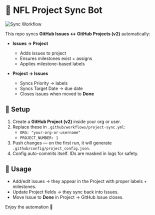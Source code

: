 # 🏈 NFL Project Sync Bot

![Sync Workflow](https://github.com/your-org-or-username/your-repo/actions/workflows/project-sync.yml/badge.svg)

This repo syncs **GitHub Issues ↔ GitHub Projects (v2)** automatically:

- **Issues → Project**
  - Adds issues to project
  - Ensures milestones exist + assigns
  - Applies milestone-based labels

- **Project → Issues**
  - Syncs Priority → labels
  - Syncs Target Date → due date
  - Closes issues when moved to **Done**

## 🚀 Setup

1. Create a **GitHub Project (v2)** inside your org or user.
2. Replace these in `.github/workflows/project-sync.yml`:
   - `ORG: "your-org-or-username"`
   - `PROJECT_NUMBER: 1`
3. Push changes — on the first run, it will generate `.github/config/project_config.json`.
4. Config auto-commits itself. IDs are masked in logs for safety.

## 🔄 Usage

- Add/edit issues → they appear in the Project with proper labels + milestones.
- Update Project fields → they sync back into Issues.
- Move Issue to **Done** in Project → GitHub Issue closes.

Enjoy the automation 🎉

